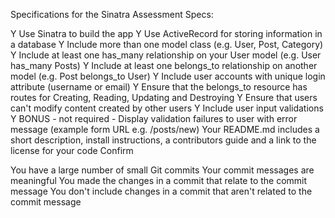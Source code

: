 Specifications for the Sinatra Assessment
Specs:

 Y Use Sinatra to build the app
 Y Use ActiveRecord for storing information in a database
 Y Include more than one model class (e.g. User, Post, Category)
 Y Include at least one has_many relationship on your User model (e.g. User has_many Posts)
 Y Include at least one belongs_to relationship on another model (e.g. Post belongs_to User)
 Y Include user accounts with unique login attribute (username or email)
 Y Ensure that the belongs_to resource has routes for Creating, Reading, Updating and Destroying
 Y Ensure that users can't modify content created by other users
 Y Include user input validations
 Y BONUS - not required - Display validation failures to user with error message (example form URL e.g. /posts/new)
 Your README.md includes a short description, install instructions, a contributors guide and a link to the license for your code
Confirm

 You have a large number of small Git commits
 Your commit messages are meaningful
 You made the changes in a commit that relate to the commit message
 You don't include changes in a commit that aren't related to the commit message
